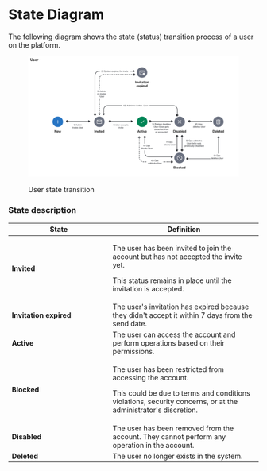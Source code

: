 # State Diagram

The following diagram shows the state (status) transition process of a user on the platform.

<figure><img src="../../../../.gitbook/assets/state_diagram_user.png" alt=""><figcaption><p>User state transition</p></figcaption></figure>

### State description

<table><thead><tr><th width="189">State</th><th>Definition</th></tr></thead><tbody><tr><td><strong>Invited</strong></td><td><p>The user has been invited to join the account but has not accepted the invite yet.</p><p></p><p>This status remains in place until the invitation is accepted.</p></td></tr><tr><td><strong>Invitation expired</strong></td><td>The user's invitation has expired because they didn't accept it within 7 days from the send date.</td></tr><tr><td><strong>Active</strong></td><td>The user can access the account and perform operations based on their permissions.</td></tr><tr><td><strong>Blocked</strong></td><td><p>The user has been restricted from accessing the account. </p><p></p><p>This could be due to terms and conditions violations, security concerns, or at the administrator's discretion.</p></td></tr><tr><td><strong>Disabled</strong></td><td>The user has been removed from the account. They cannot perform any operation in the account.</td></tr><tr><td><strong>Deleted</strong></td><td>The user no longer exists in the system.</td></tr></tbody></table>
